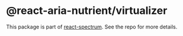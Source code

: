 # @react-aria-nutrient/virtualizer

This package is part of [react-spectrum](https://github.com/adobe/react-spectrum). See the repo for more details.
